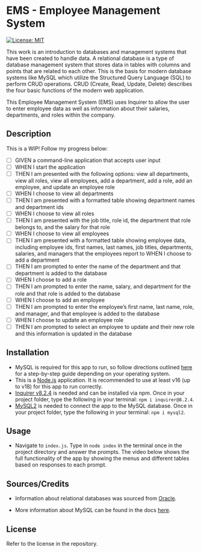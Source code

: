 # EMS - Employee Management System

[![License: MIT](https://img.shields.io/badge/License-MIT-yellow.svg)](https://opensource.org/licenses/MIT)

This work is an introduction to databases and management systems that have been created to handle data. A relational database is a type of database management system that stores data in tables with columns and points that are related to each other. This is the basis for modern database systems like MySQL which utilize the Structured Query Language (SQL) to perform CRUD operations. CRUD (Create, Read, Update, Delete) describes the four basic functions of the modern web application.

This Employee Management System (EMS) uses Inquirer to allow the user to enter employee data as well as information about their salaries, departments, and roles within the company.

## Description

This is a WIP! Follow my progress below:

- [ ] GIVEN a command-line application that accepts user input
- [ ] WHEN I start the application
- [ ] THEN I am presented with the following options: view all departments, view all roles, view all employees, add a department, add a role, add an employee, and update an employee role
- [ ] WHEN I choose to view all departments
- [ ] THEN I am presented with a formatted table showing department names and department ids
- [ ] WHEN I choose to view all roles
- [ ] THEN I am presented with the job title, role id, the department that role belongs to, and the salary for that role
- [ ] WHEN I choose to view all employees
- [ ] THEN I am presented with a formatted table showing employee data, including employee ids, first names, last names, job titles, departments, salaries, and managers that the employees report to
      WHEN I choose to add a department
- [ ] THEN I am prompted to enter the name of the department and that department is added to the database
- [ ] WHEN I choose to add a role
- [ ] THEN I am prompted to enter the name, salary, and department for the role and that role is added to the database
- [ ] WHEN I choose to add an employee
- [ ] THEN I am prompted to enter the employee’s first name, last name, role, and manager, and that employee is added to the database
- [ ] WHEN I choose to update an employee role
- [ ] THEN I am prompted to select an employee to update and their new role and this information is updated in the database

## Installation

- MySQL is required for this app to run, so follow directions outlined [here](https://coding-boot-camp.github.io/full-stack/mysql/mysql-installation-guide) for a step-by-step guide depending on your operating system.
- This is a [Node.js](https://nodejs.org/en) application. It is recommended to use at least v16 (up to v18) for this app to run correctly.
- [Inquirer v8.2.4](https://www.npmjs.com/package/inquirer) is needed and can be installed via npm. Once in your project folder, type the following in your terminal: `npm i inquirer@8.2.4`.
- [MySQL2](https://www.npmjs.com/package/mysql2) is needed to connect the app to the MySQL database. Once in your project folder, type the following in your terminal: `npm i mysql2`.

## Usage

- Navigate to `index.js`. Type in `node index` in the terminal once in the project directory and answer the prompts. The video below shows the full functionality of the app by showing the menus and different tables based on responses to each prompt.

## Sources/Credits

- Information about relational databases was sourced from [Oracle](https://www.oracle.com/database/what-is-a-relational-database/#:~:text=A%20relational%20database%20is%20a,of%20representing%20data%20in%20tables.).

- More information about MySQL can be found in the docs [here](https://dev.mysql.com/doc/).

## License

Refer to the license in the repository.
